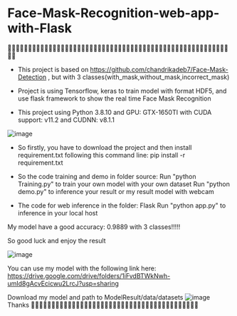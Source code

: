 # Face-Mask-Recognition-web-app-with-Flask
🚀🚀🚀🚀🚀🚀🚀🚀🚀🚀🚀🚀🚀🚀🚀🚀🚀🚀🚀🚀🚀🚀🚀🚀🚀🚀🚀🚀🚀🚀🚀🚀🚀🚀🚀🚀🚀🚀🚀🚀🚀🚀🚀🚀🚀🚀🚀🚀🚀🚀🚀🚀🚀🚀🚀🚀

 
+ This project is based on https://github.com/chandrikadeb7/Face-Mask-Detection , but with 3 classes(with_mask,without_mask,incorrect_mask)


+ Project is using Tensorflow, keras to train model with format HDF5, and use flask framework to show the real time Face Mask Recognition 

+ This project using Python 3.8.10 and GPU: GTX-1650TI with CUDA support: v11.2 and CUDNN: v8.1.1

![image](https://user-images.githubusercontent.com/74602408/141684105-ead6da98-6888-4fcf-849b-006f3cc334fa.png)

+ So firstly, you have to download the project and then install requirement.txt 
 following this command line: pip install -r requirement.txt
 
+ So the code training and demo in folder source: 
Run "python Training.py" to train your own model with your own dataset
Run "python demo.py" to inference your result or my result model with webcam 

+ The code for web inference in the folder: Flask
Run "python app.py" to inference in your local host

My model have a good accuracy: 0.9889 with 3 classes!!!!!

So good luck and enjoy the result 

![image](https://user-images.githubusercontent.com/74602408/141684297-275b4fa3-33b4-4d7e-a2d5-af3e0ae3ea5e.png)

You can use my model with the following link here: https://drive.google.com/drive/folders/1iFvdBTWkNwh-umId8gAcvEcicwu2LrcJ?usp=sharing

Download my model and path to ModelResult/data/datasets 
![image](https://user-images.githubusercontent.com/74602408/141685685-a2dcb758-d022-4d3b-bbad-e5563329e0af.png)
Thanks  🚀🚀🚀🚀🚀🚀🚀🚀🚀🚀🚀🚀🚀🚀🚀🚀🚀🚀🚀🚀🚀🚀🚀🚀🚀🚀🚀🚀🚀🚀🚀🚀🚀🚀🚀🚀🚀🚀🚀🚀🚀

